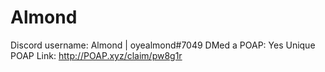 # Almond

Discord username: Almond | oyealmond#7049
DMed a POAP: Yes
Unique POAP Link: http://POAP.xyz/claim/pw8g1r